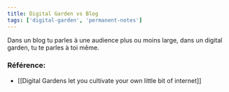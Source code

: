 ```yaml
---
title: Digital Garden vs Blog 
tags: ['digital-garden', 'permanent-notes']
---
```


Dans un blog tu parles à une audience plus ou moins large, dans un digital garden, tu te parles à toi même. 

### Référence:
- [[Digital Gardens let you cultivate your own little bit of internet]]